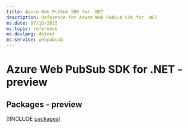 ```yaml
---
title: Azure Web PubSub SDK for .NET
description: Reference for Azure Web PubSub SDK for .NET
ms.date: 07/16/2025
ms.topic: reference
ms.devlang: dotnet
ms.service: webpubsub
---
```

# Azure Web PubSub SDK for .NET - preview
## Packages - preview
[!INCLUDE [packages](web-pubsub-index.md)]